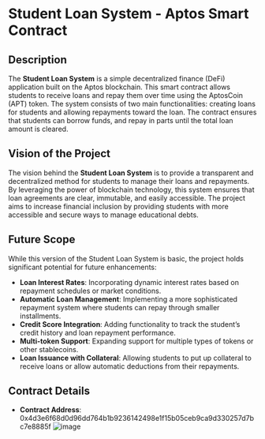 

# Student Loan System - Aptos Smart Contract

## Description

The **Student Loan System** is a simple decentralized finance (DeFi) application built on the Aptos blockchain. This smart contract allows students to receive loans and repay them over time using the AptosCoin (APT) token. The system consists of two main functionalities: creating loans for students and allowing repayments toward the loan. The contract ensures that students can borrow funds, and repay in parts until the total loan amount is cleared.

## Vision of the Project

The vision behind the **Student Loan System** is to provide a transparent and decentralized method for students to manage their loans and repayments. By leveraging the power of blockchain technology, this system ensures that loan agreements are clear, immutable, and easily accessible. The project aims to increase financial inclusion by providing students with more accessible and secure ways to manage educational debts.

## Future Scope

While this version of the Student Loan System is basic, the project holds significant potential for future enhancements:
- **Loan Interest Rates**: Incorporating dynamic interest rates based on repayment schedules or market conditions.
- **Automatic Loan Management**: Implementing a more sophisticated repayment system where students can repay through smaller installments.
- **Credit Score Integration**: Adding functionality to track the student’s credit history and loan repayment performance.
- **Multi-token Support**: Expanding support for multiple types of tokens or other stablecoins.
- **Loan Issuance with Collateral**: Allowing students to put up collateral to receive loans or allow automatic deductions from their repayments.

## Contract Details

- **Contract Address**: 0x4d3e6f68d0d96dd764b1b9236142498e1f15b05ceb9ca9d330257d7bc7e8885f
![image](https://github.com/user-attachments/assets/b263f31c-e7f9-439b-8e67-937644146304)
